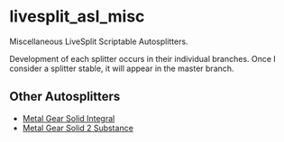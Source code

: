 # livesplit_asl_misc
Miscellaneous LiveSplit Scriptable Autosplitters. 

Development of each splitter occurs in their individual branches.
Once I consider a splitter stable, it will appear in the master branch.

## Other Autosplitters
* [Metal Gear Solid Integral](https://github.com/bmn/livesplit_asl_mgsi/tree/testing)
* [Metal Gear Solid 2 Substance](https://github.com/bmn/livesplit_asl_mgs2/tree/testing)
